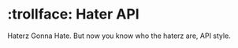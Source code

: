 
:trollface: Hater API
==========

Haterz Gonna Hate. But now you know who the haterz are, API style.
